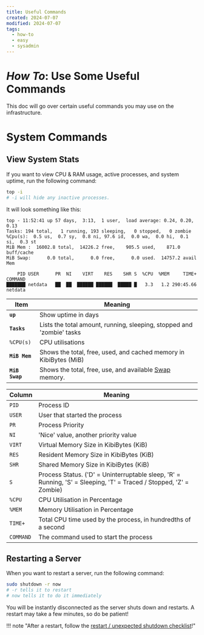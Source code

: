 ```yaml
---
title: Useful Commands
created: 2024-07-07
modified: 2024-07-07
tags:
  - how-to
  - easy
  - sysadmin
---
```

# *How To*: Use Some Useful Commands
This doc will go over certain useful commands you may use on the infrastructure.

# System Commands

## View System Stats
If you want to view CPU & RAM usage, active processes, and system uptime, run the following command:
```bash
top -i
# -i will hide any inactive processes.
```

It will look something like this:
```
top - 11:52:41 up 57 days,  3:13,  1 user,  load average: 0.24, 0.20, 0.13
Tasks: 194 total,   1 running, 193 sleeping,   0 stopped,   0 zombie
%Cpu(s):  0.5 us,  0.7 sy,  0.8 ni, 97.6 id,  0.0 wa,  0.0 hi,  0.1 si,  0.3 st
MiB Mem :  16002.8 total,  14226.2 free,    905.5 used,    871.0 buff/cache
MiB Swap:      0.0 total,      0.0 free,      0.0 used.  14757.2 avail Mem

    PID USER      PR  NI    VIRT    RES    SHR S  %CPU  %MEM     TIME+ COMMAND
███████ netdata   ██  ██  ██████ ██████  █████ █   3.3   1.2 290:45.66 netdata
```


| Item           | Meaning                                                                                        |
| -------------- | ---------------------------------------------------------------------------------------------- |
| **`up`**       | Show uptime in days                                                                            |
| **`Tasks`**    | Lists the total amount, running, sleeping, stopped and 'zombie' tasks                          |
| `%CPU(s)`      | CPU utilisations                                                                               |
| **`MiB Mem`**  | Shows the total, free, used, and cached memory in KibiBytes (MiB)                              |
| **`MiB Swap`** | Shows the total, free, use, and available [Swap](https://phoenixnap.com/kb/swap-space) memory. |


| Column    | Meaning                                                                                                            |
| --------- | ------------------------------------------------------------------------------------------------------------------ |
| `PID`     | Process ID                                                                                                         |
| `USER`    | User that started the process                                                                                      |
| `PR`      | Process Priority                                                                                                   |
| `NI`      | 'Nice' value, another priority value                                                                               |
| `VIRT`    | Virtual Memory Size in KibiBytes (KiB)                                                                             |
| `RES`     | Resident Memory Size in KibiBytes (KiB)                                                                            |
| `SHR`     | Shared Memory Size in KibiBytes (KiB)                                                                              |
| `S`       | Process Status. ('D' = Uninterruptable sleep, 'R' = Running, 'S' = Sleeping, 'T' = Traced / Stopped, 'Z' = Zombie) |
| `%CPU`    | CPU Utilisation in Percentage                                                                                      |
| `%MEM`    | Memory Utilisation in Percentage                                                                                   |
| `TIME+`   | Total CPU time used by the process, in hundredths of a second                                                      |
| `COMMAND` | The command used to start the process                                                                              |
## Restarting a Server
When you want to restart a server, run the following command:
```bash
sudo shutdown -r now
# -r tells it to restart
# now tells it to do it immediately
```
You will be instantly disconnected as the server shuts down and restarts.
A restart may take a few minutes, so do be patient!

!!! note "After a restart, follow the [restart / unexpected shutdown checklist](./power-loss-checklist.md)!"